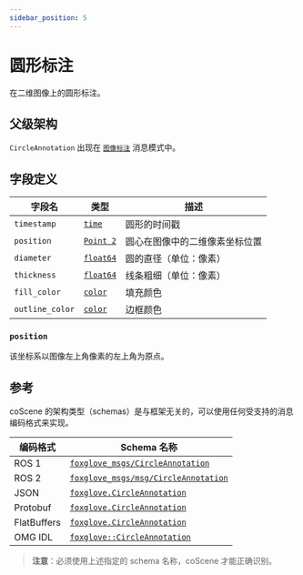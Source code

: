 ```yaml
---
sidebar_position: 5
---
```


# 圆形标注

在二维图像上的圆形标注。

## 父级架构

`CircleAnnotation` 出现在 [`图像标注`](插入文档链接) 消息模式中。

## 字段定义

| 字段名         | 类型      | 描述     |
|--------------|-----------|----------|
| `timestamp`    | [`time`](./built-in%20types#time)      | 圆形的时间戳                           |
| `position`     | [`Point 2`](插入文档链接)    | 圆心在图像中的二维像素坐标位置        |
| `diameter`     | [`float64`](./built-in%20types#float64)  | 圆的直径（单位：像素）                |
| `thickness`    | [`float64`](./built-in%20types#float64)  | 线条粗细（单位：像素）                |
| `fill_color`   | [`color`](./6-color.md)     | 填充颜色                               |
| `outline_color`| [`color`](./6-color.md)     | 边框颜色                               |

### `position`

该坐标系以图像左上角像素的左上角为原点。

## 参考

coScene 的架构类型（schemas）是与框架无关的，可以使用任何受支持的消息编码格式来实现。

| 编码格式     | Schema 名称                     |
|--------------|----------------------------------|
| ROS 1        | [`foxglove_msgs/CircleAnnotation`](https://github.com/foxglove/foxglove-sdk/blob/main/schemas/ros1/CircleAnnotation.msg) |
| ROS 2        | [`foxglove_msgs/msg/CircleAnnotation`](https://github.com/foxglove/foxglove-sdk/blob/main/schemas/ros2/CircleAnnotation.msg) |
| JSON         | [`foxglove.CircleAnnotation`](https://github.com/foxglove/foxglove-sdk/blob/main/schemas/jsonschema/CircleAnnotation.json)      |
| Protobuf     | [`foxglove.CircleAnnotation`](https://github.com/foxglove/foxglove-sdk/blob/main/schemas/proto/foxglove/CircleAnnotation.proto)      |
| FlatBuffers  | [`foxglove.CircleAnnotation`](https://github.com/foxglove/foxglove-sdk/blob/main/schemas/flatbuffer/CircleAnnotation.fbs)      |
| OMG IDL      | [`foxglove::CircleAnnotation`](https://github.com/foxglove/foxglove-sdk/blob/main/schemas/omgidl/foxglove/CircleAnnotation.idl)     |

> **注意**：必须使用上述指定的 schema 名称，coScene 才能正确识别。
